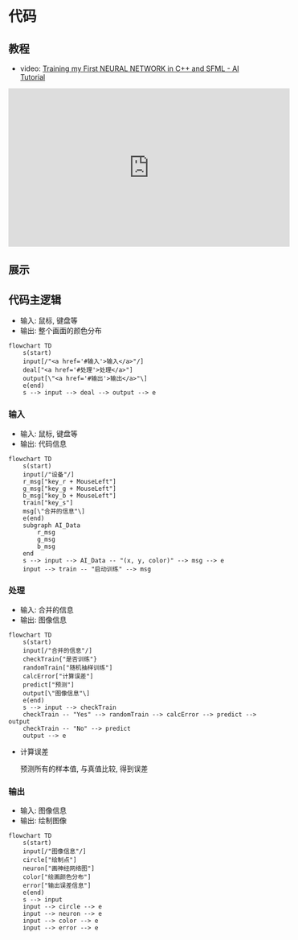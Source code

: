 # 代码

## 教程

- video: [Training my First NEURAL NETWORK in C++ and SFML - AI Tutorial](https://youtu.be/Zrrnqd0rCXg)

<iframe width="560" height="315" src="https://www.youtube.com/embed/Zrrnqd0rCXg" title="YouTube video player" frameborder="0" allow="accelerometer; autoplay; clipboard-write; encrypted-media; gyroscope; picture-in-picture" allowfullscreen></iframe>

## 展示

[](code.html ":include :type=iframe height=600px")

## 代码主逻辑

- 输入: 鼠标, 键盘等
- 输出: 整个画面的颜色分布

```mermaid
flowchart TD
    s(start)
    input[/"<a href='#输入'>输入</a>"/]
    deal["<a href='#处理'>处理</a>"]
    output[\"<a href='#输出'>输出</a>"\]
    e(end)
    s --> input --> deal --> output --> e
```

### 输入

- 输入: 鼠标, 键盘等
- 输出: 代码信息

```mermaid
flowchart TD
    s(start)
    input[/"设备"/]
    r_msg["key_r + MouseLeft"]
    g_msg["key_g + MouseLeft"]
    b_msg["key_b + MouseLeft"]
    train["key_s"]
    msg[\"合并的信息"\]
    e(end)
    subgraph AI_Data
        r_msg
        g_msg
        b_msg
    end
    s --> input --> AI_Data -- "(x, y, color)" --> msg --> e
    input --> train -- "启动训练" --> msg
```

### 处理

- 输入: 合并的信息
- 输出: 图像信息

```mermaid
flowchart TD
    s(start)
    input[/"合并的信息"/]
    checkTrain{"是否训练"}
    randomTrain["随机抽样训练"]
    calcError["计算误差"]
    predict["预测"]
    output[\"图像信息"\]
    e(end)
    s --> input --> checkTrain
    checkTrain -- "Yes" --> randomTrain --> calcError --> predict --> output
    checkTrain -- "No" --> predict
    output --> e
```

- 计算误差

  预测所有的样本值, 与真值比较, 得到误差

### 输出

- 输入: 图像信息
- 输出: 绘制图像

```mermaid
flowchart TD
    s(start)
    input[/"图像信息"/]
    circle["绘制点"]
    neuron["画神经网络图"]
    color["绘画颜色分布"]
    error["输出误差信息"]
    e(end)
    s --> input
    input --> circle --> e
    input --> neuron --> e
    input --> color --> e
    input --> error --> e
```
